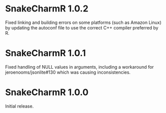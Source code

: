 
<!-- NEWS.md is generated from NEWS.Rmd. Please edit that file -->
SnakeCharmR 1.0.2
=================

Fixed linking and building errors on some platforms (such as Amazon Linux) by updating the autoconf file to use the correct C++ compiler preferred by R.

SnakeCharmR 1.0.1
=================

Fixed handling of NULL values in arguments, including a workaround for jeroenooms/jsonlite\#130 which was causing inconsistencies.

SnakeCharmR 1.0.0
=================

Initial release.
